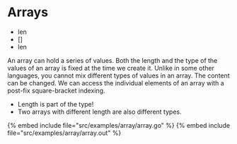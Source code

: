 # Arrays

* len
* []
* len


An array can hold a series of values. Both the length and the type of the values of an array is fixed at the time we create it.
Unlike in some other languages, you cannot mix different types of values in an array.
The content can be changed.
We can access the individual elements of an array with a post-fix square-bracket indexing.


* Length is part of the type!
* Two arrays with different length are also different types.

{% embed include file="src/examples/array/array.go" %}
{% embed include file="src/examples/array/array.out" %}


